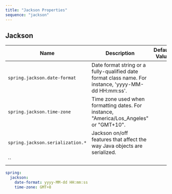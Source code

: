 ```yaml
---
title: "Jackson Properties"
sequence: "jackson"
---
```


## Jackson

| Name                             | Description                                                                                          | Default Value |
|----------------------------------|------------------------------------------------------------------------------------------------------|---------------|
| `spring.jackson.date-format`     | Date format string or a fully-qualified date format class name. For instance, 'yyyy-MM-dd HH:mm:ss'. |               |
| `spring.jackson.time-zone`       | Time zone used when formatting dates. For instance, "America/Los_Angeles" or "GMT+10".               |               |
| `spring.jackson.serialization.*` | Jackson on/off features that affect the way Java objects are serialized.                             |               |
| ``                               |                                                                                                      |               |

```yaml
spring:
  jackson:
    date-format: yyyy-MM-dd HH:mm:ss
    time-zone: GMT+8
```
